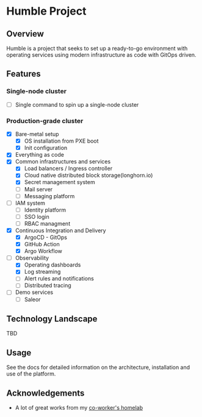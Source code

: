 # Humble Project

## Overview

Humble is a project that seeks to set up a ready-to-go environment with operating services using modern infrastructure as code with GitOps driven.

## Features

### Single-node cluster

- [ ] Single command to spin up a single-node cluster

### Production-grade cluster

- [x] Bare-metal setup
  - [x] OS installation from PXE boot
  - [x] Init configuration
- [x] Everything as code
- [x] Common infrastructures and services
  - [x] Load balancers / Ingress controller
  - [x] Cloud native distributed block storage(longhorn.io)
  - [x] Secret management system
  - [ ] Mail server
  - [ ] Messaging platform
- [ ] IAM system
  - [ ] Identity platform
  - [ ] SSO login
  - [ ] RBAC managment
- [x] Continuous Integration and Delivery
  - [x] ArgoCD - GitOps
  - [x] GitHub Action
  - [x] Argo Workflow
- [ ] Observability
  - [x] Operating dashboards
  - [x] Log streaming
  - [ ] Alert rules and notifications
  - [ ] Distributed tracing
- [ ] Demo services
  - [ ] Saleor

## Technology Landscape

TBD

## Usage

See the docs for detailed information on the architecture, installation and use of the platform.

## Acknowledgements

- A lot of great works from my [co-worker's homelab](https://github.com/khuedoan/homelab)

